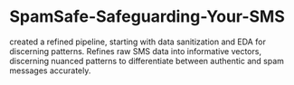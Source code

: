 # SpamSafe-Safeguarding-Your-SMS
created a refined pipeline, starting with data sanitization and EDA for discerning patterns. Refines raw SMS data into informative vectors, discerning nuanced patterns to differentiate between authentic and spam messages accurately.

